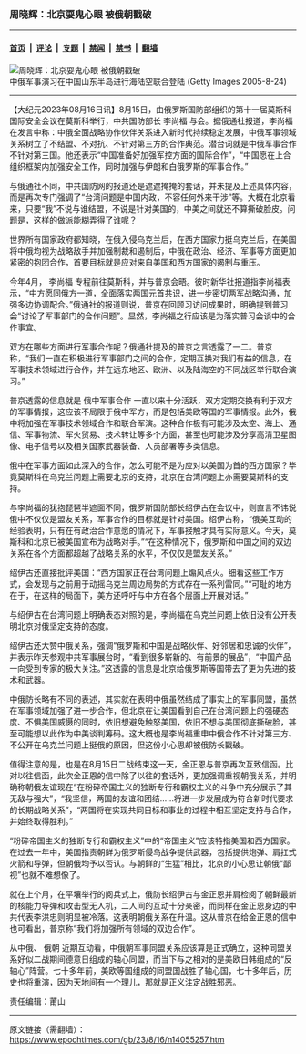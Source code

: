### 周晓辉：北京耍鬼心眼 被俄朝戳破

---

#### [首页](../../../..?n14055257) &nbsp;|&nbsp; [评论](../../../../../epoch-comment?n14055257) &nbsp;|&nbsp; [专题](../../../../../epoch-special?n14055257) &nbsp;|&nbsp; [禁闻](../../../../../epoch-news?n14055257) &nbsp;|&nbsp; [禁书](../../../../../books?n14055257) &nbsp;|&nbsp; [翻墙](https://github.com/gfw-breaker/nogfw/blob/master/README.md?n14055257)


<div><img alt="周晓辉：北京耍鬼心眼 被俄朝戳破" class="attachment-djy_600_400 size-djy_600_400 wp-post-image" src="https://i.epochtimes.com/assets/uploads/2005/08/5082518261164.jpg"/>
<div class="caption">
 中俄军事演习在中国山东半岛进行海陆空联合登陆 (Getty Images 2005-8-24)
</div></div><hr/><div class="post_content" id="artbody" itemprop="articleBody">
 <!-- article content begin -->
 <p>
  【大纪元2023年08月16日讯】8月15日，由俄罗斯国防部组织的第十一届莫斯科国际安全会议在莫斯科举行，中共国防部长
  <ok href="https://www.epochtimes.com/gb/tag/%E6%9D%8E%E5%B0%9A%E7%A6%8F.html">
   李尚福
  </ok>
  与会。据俄通社报道，李尚福在发言中称：中俄全面战略协作伙伴关系进入新时代持续稳定发展，中俄军事领域关系树立了不结盟、不对抗、不针对第三方的合作典范。潜台词就是中俄军事合作不针对第三国。他还表示“中国准备好加强军控方面的国际合作”，“中国愿在上合组织框架内加强安全工作，同时加强与伊朗和白俄罗斯的军事合作。”
 </p>
 <p>
  与俄通社不同，中共国防网的报道还是遮遮掩掩的套话，并未提及上述具体内容，而是再次专门强调了“台湾问题是中国内政，不容任何外来干涉”等。大概在北京看来，只要“我”不说与谁结盟，不说是针对美国的，中美之间就还不算撕破脸皮。问题是，这样的做派能糊弄得了谁呢？
 </p>
 <p>
  世界所有国家政府都知晓，在俄入侵乌克兰后，在西方国家力挺乌克兰后，在美国将中俄均视为战略敌手并加强制裁和遏制后，中俄在政治、经济、军事等方面更加紧密的抱团合作，首要目标就是应对来自美国和西方国家的遏制与重压。
 </p>
 <p>
  今年4月，
  <ok href="https://www.epochtimes.com/gb/tag/%E6%9D%8E%E5%B0%9A%E7%A6%8F.html">
   李尚福
  </ok>
  专程前往莫斯科，并与普京会晤。彼时新华社报道指李尚福表示，“中方愿同俄方一道，全面落实两国元首共识，进一步密切两军战略沟通，加强多边协调配合。”俄通社的报道则说，普京在回顾习访问成果时，明确提到普习会“讨论了军事部门的合作问题”。显然，李尚福之行应该是为落实普习会谈中的合作事宜。
 </p>
 <p>
  双方在哪些方面进行军事合作呢？俄通社提及的普京之言透露了一二。普京称，“我们一直在积极进行军事部门之间的合作，定期互换对我们有益的信息，在军事技术领域进行合作，并在远东地区、欧洲、以及陆海空的不同战区举行联合演习。”
 </p>
 <p>
  普京透露的信息就是
  <ok href="https://www.epochtimes.com/gb/tag/%E4%BF%84%E4%B8%AD%E5%86%9B%E4%BA%8B%E5%90%88%E4%BD%9C.html">
   俄中军事合作
  </ok>
  一直以来十分活跃，双方定期交换有利于双方的军事情报，这应该不局限于俄中军方，而是包括美欧等国的军事情报。此外，俄中将加强在军事技术领域合作和联合军演。这种合作极有可能涉及太空、海上、通信、军事物流、军火贸易、技术转让等多个方面，甚至也可能涉及分享高清卫星图像、电子信号以及相关国家武器装备、人员部署等多类信息。
 </p>
 <p>
  俄中在军事方面如此深入的合作，怎么可能不是为应对以美国为首的西方国家？毕竟莫斯科在乌克兰问题上需要北京的支持，北京在台湾问题上亦需要莫斯科的支持。
 </p>
 <p>
  与李尚福的犹抱琵琶半遮面不同，俄罗斯国防部长绍伊古在会议中，则直言不讳说俄中不仅仅是盟友关系，军事合作的目标就是针对美国。绍伊古称，“俄美互动的经验表明，只有在有政治合作意愿的情况下，军事接触才具有实际意义。今天，莫斯科和北京已被美国宣布为战略对手。”“在这种情况下，俄罗斯和中国之间的双边关系在各个方面都超越了战略关系的水平，不仅仅是盟友关系。”
 </p>
 <p>
  绍伊古还直接批评美国：“西方国家正在台湾问题上煽风点火。细看这些工作方式，会发现与之前用于动摇乌克兰周边局势的方式存在一系列雷同。”“可耻的地方在于，在这样的局面下，美方还呼吁与中方在各个层面上开展对话。”
 </p>
 <p>
  与绍伊古在台湾问题上明确表态对照的是，李尚福在乌克兰问题上依旧没有公开表明北京对俄坚定支持的态度。
 </p>
 <p>
  绍伊古还大赞中俄关系，强调“俄罗斯和中国是战略伙伴、好邻居和忠诚的伙伴”，并表示昨天参观中共军事展台时，“看到很多崭新的、有前景的展品”，“中国产品一向受到专家的极大关注。”这透露的信息是北京给俄罗斯等国带去了更为先进的技术和武器。
 </p>
 <p>
  中俄防长略有不同的表述，其实就在表明中俄虽然结成了事实上的军事同盟，虽然在军事领域加强了进一步合作，但北京在让美国看到自己在台湾问题上的强硬态度、不惧美国威慑的同时，依旧想避免触怒美国，依旧不想与美国彻底撕破脸，甚至可能想以此作为中美谈判筹码。这大概也是李尚福重申中俄合作不针对第三方、不公开在乌克兰问题上挺俄的原因，但这份小心思却被俄防长戳破。
 </p>
 <p>
  值得注意的是，也是在8月15日二战结束这一天，金正恩与普京再次互致信函。比对以往信函，此次金正恩的信中除了以往的套话外，更加强调重视朝俄关系，并明确称朝俄友谊现在“在粉碎帝国主义的独断专行和霸权主义的斗争中充分展示了其无敌与强大”，“我坚信，两国的友谊和团结……将进一步发展成为符合新时代要求的长期战略关系”，“两国将在实现共同目标和事业的过程中相互坚定支持与合作，并始终取得胜利。”
 </p>
 <p>
  “粉碎帝国主义的独断专行和霸权主义”中的“帝国主义”应该特指美国和西方国家。在过去一年中，美国指责朝鲜为俄罗斯侵乌战争提供武器，包括提供炮弹、肩扛式火箭和导弹，但朝俄均予以否认。与朝鲜的“生猛”相比，北京的小心思让朝俄“鄙视”也就不难想像了。
 </p>
 <p>
  就在上个月，在平壤举行的阅兵式上，俄防长绍伊古与金正恩并肩检阅了朝鲜最新的核能力导弹和攻击型无人机，二人间的互动十分亲密，而同样在金正恩身边的中共代表李洪忠则明显被冷落。这表明朝俄关系在升温。这从普京在给金正恩的信中也可看出，普京称“我们将加强所有领域的双边合作”。
 </p>
 <p>
  从中俄、
  <ok href="https://www.epochtimes.com/gb/tag/%E4%BF%84%E6%9C%9D.html">
   俄朝
  </ok>
  近期互动看，中俄朝军事同盟关系应该算是正式确立，这种同盟关系好似二战期间德意日组成的轴心同盟，而当下与之相对的是美欧日韩组成的“反轴心”阵营。七十多年前，美欧等国组成的同盟国战胜了轴心国，七十多年后，历史也将重演，因为天地间有一个理儿，那就是正义注定战胜邪恶。
 </p>
 <p>
  责任编辑：莆山
 </p>
 <!-- article content end -->
 <div id="below_article_ad">
 </div>
</div>


---

原文链接（需翻墙）：https://www.epochtimes.com/gb/23/8/16/n14055257.htm